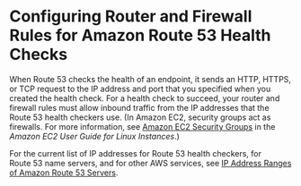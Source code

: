 # Configuring Router and Firewall Rules for Amazon Route 53 Health Checks<a name="dns-failover-router-firewall-rules"></a>

When Route 53 checks the health of an endpoint, it sends an HTTP, HTTPS, or TCP request to the IP address and port that you specified when you created the health check\. For a health check to succeed, your router and firewall rules must allow inbound traffic from the IP addresses that the Route 53 health checkers use\. \(In Amazon EC2, security groups act as firewalls\. For more information, see [Amazon EC2 Security Groups](http://docs.aws.amazon.com/AWSEC2/latest/UserGuide/using-network-security.html) in the *Amazon EC2 User Guide for Linux Instances*\.\)

For the current list of IP addresses for Route 53 health checkers, for Route 53 name servers, and for other AWS services, see [IP Address Ranges of Amazon Route 53 Servers](route-53-ip-addresses.md)\. 